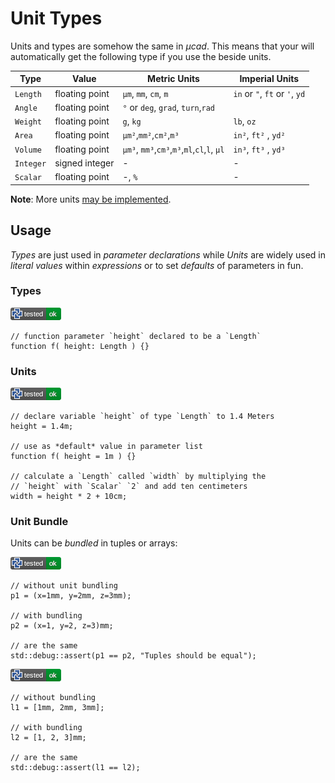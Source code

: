# Unit Types

Units and types are somehow the same in *µcad*.
This means that your will automatically get the following type if you use the beside units.

| Type      | Value           | Metric Units                                | Imperial Units                 |
| --------- | --------------- | ------------------------------------------- | ------------------------------ |
| `Length`  | floating point  | `µm`, `mm`, `cm`, `m`                       | `in` or `"`, `ft` or `'`, `yd` |
| `Angle`   | floating point  | `°` or `deg`, `grad`, `turn`,`rad`          |                                |
| `Weight`  | floating point  | `g`, `kg`                                   | `lb`, `oz`                     |
| `Area`    | floating point  | `µm²`,`mm²`,`cm²`,`m³`                      | `in²`, `ft²` , `yd²`           |
| `Volume`  | floating point  | `µm³`, `mm³`,`cm³`,`m³`,`ml`,`cl`,`l`, `µl` | `in³`, `ft³` , `yd³`           |
| `Integer` | signed  integer | -                                           | -                              |
| `Scalar`  | floating point  | -, `%`                                      | -                              |

**Note**: More units [may be implemented](https://github.com/Rustfahrtagentur/microcad/issues/76).

## Usage

*Types* are just used in *parameter declarations* while *Units* are widely used in *literal values* within *expressions* or to set *defaults* of parameters in fun.

### Types

[![test](.test/unit_types.png)](.test/unit_types.log)

```µcad,unit_types
// function parameter `height` declared to be a `Length`
function f( height: Length ) {}
```

### Units

[![test](.test/unit_types_number_literals.png)](.test/unit_types_number_literals.log)

```µcad,unit_types_number_literals
// declare variable `height` of type `Length` to 1.4 Meters
height = 1.4m;

// use as *default* value in parameter list
function f( height = 1m ) {}

// calculate a `Length` called `width` by multiplying the
// `height` with `Scalar` `2` and add ten centimeters
width = height * 2 + 10cm;
```

### Unit Bundle

Units can be *bundled* in tuples or arrays:

[![test](.test/unit_bundle_tuple.png)](.test/unit_bundle_tuple.log)

```µcad,unit_bundle_tuple
// without unit bundling
p1 = (x=1mm, y=2mm, z=3mm);

// with bundling
p2 = (x=1, y=2, z=3)mm;

// are the same
std::debug::assert(p1 == p2, "Tuples should be equal");
```

[![test](.test/unit_bundle_list.png)](.test/unit_bundle_list.log)

```µcad,unit_bundle_list
// without bundling
l1 = [1mm, 2mm, 3mm];

// with bundling
l2 = [1, 2, 3]mm;

// are the same
std::debug::assert(l1 == l2);
```
